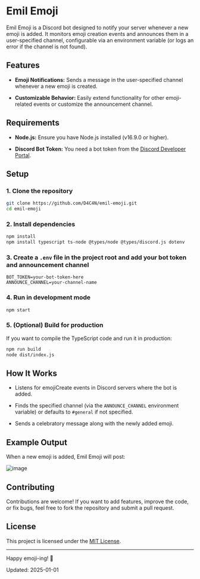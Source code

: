 # Emil Emoji

Emil Emoji is a Discord bot designed to notify your server whenever a new emoji is added. It monitors emoji creation events and announces them in a user-specified channel, configurable via an environment variable (or logs an error if the channel is not found).

## Features

- **Emoji Notifications:** Sends a message in the user-specified channel whenever a new emoji is created.

- **Customizable Behavior:** Easily extend functionality for other emoji-related events or customize the announcement channel.

## Requirements

- **Node.js:** Ensure you have Node.js installed (v16.9.0 or higher).

- **Discord Bot Token:** You need a bot token from the [Discord Developer Portal](https://discord.com/developers/docs/intro).

## Setup

### 1. Clone the repository
  
```bash
git clone https://github.com/D4C4N/emil-emoji.git
cd emil-emoji
```

### 2. Install dependencies

```bash
npm install
npm install typescript ts-node @types/node @types/discord.js dotenv
```

### 3. Create a `.env` file in the project root and add your bot token and announcement channel

```env
BOT_TOKEN=your-bot-token-here
ANNOUNCE_CHANNEL=your-channel-name
```

### 4. Run in development mode

```bash
npm start
```

### 5. (Optional) Build for production

If you want to compile the TypeScript code and run it in production:

```bash
npm run build
node dist/index.js
```

## How It Works

- Listens for emojiCreate events in Discord servers where the bot is added.

- Finds the specified channel (via the `ANNOUNCE_CHANNEL` environment variable) or defaults to `#general` if not specified.

- Sends a celebratory message along with the newly added emoji.

## Example Output

When a new emoji is added, Emil Emoji will post:

![image](https://github.com/user-attachments/assets/04fd2b1a-8c20-462b-a632-7ad2855a8afd)

## Contributing

Contributions are welcome! If you want to add features, improve the code, or fix bugs, feel free to fork the repository and submit a pull request.

## License

This project is licensed under the [MIT License](https://opensource.org/license/mit).

---

Happy emoji-ing! 🚀

Updated: 2025-01-01
